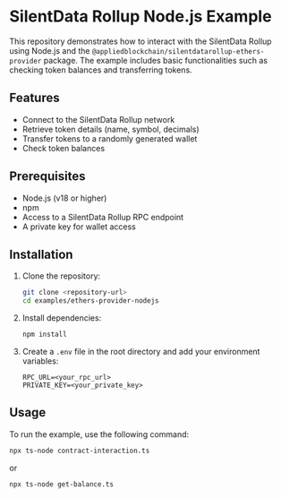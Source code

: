 # SilentData Rollup Node.js Example

This repository demonstrates how to interact with the SilentData Rollup using Node.js and the `@appliedblockchain/silentdatarollup-ethers-provider` package. The example includes basic functionalities such as checking token balances and transferring tokens.

## Features

- Connect to the SilentData Rollup network
- Retrieve token details (name, symbol, decimals)
- Transfer tokens to a randomly generated wallet
- Check token balances

## Prerequisites

- Node.js (v18 or higher)
- npm
- Access to a SilentData Rollup RPC endpoint
- A private key for wallet access

## Installation

1. Clone the repository:

   ```bash
   git clone <repository-url>
   cd examples/ethers-provider-nodejs
   ```

2. Install dependencies:

   ```bash
   npm install
   ```

3. Create a `.env` file in the root directory and add your environment variables:

   ```plaintext
   RPC_URL=<your_rpc_url>
   PRIVATE_KEY=<your_private_key>
   ```

## Usage

To run the example, use the following command:

```bash
npx ts-node contract-interaction.ts
```

or

```bash
npx ts-node get-balance.ts
```
